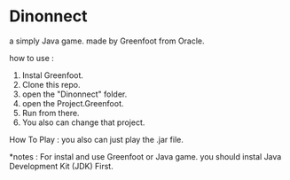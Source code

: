 # Dinonnect

a simply Java game.
made by Greenfoot from Oracle.

how to use : 
1. Instal Greenfoot.
2. Clone this repo. 
3. open the "Dinonnect" folder.
4. open the Project.Greenfoot.
5. Run from there.
6. You also can change that project.

How To Play : 
you also can just play the .jar file.

*notes : For instal and use Greenfoot or Java game. you should instal Java Development Kit (JDK) First.